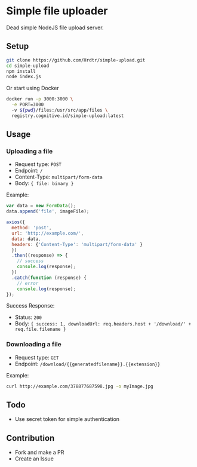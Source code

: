 # Simple file uploader

Dead simple NodeJS file upload server.

## Setup

```bash
git clone https://github.com/Hrdtr/simple-upload.git
cd simple-upload
npm install
node index.js
```

Or start using Docker

```bash
docker run -p 3000:3000 \
  -e PORT=3000
  -v ${pwd}/files:/usr/src/app/files \
  registry.cognitive.id/simple-upload:latest
```

## Usage

### Uploading a file

- Request type: ```POST```
- Endpoint: ```/```
- Content-Type: ```multipart/form-data```
- Body: ```{ file: binary }```

Example:

```javascript
var data = new FormData();
data.append('file', imageFile);

axios({
  method: 'post',
  url: 'http://example.com/',
  data: data,
  headers: {'Content-Type': 'multipart/form-data' }
  })
  .then((response) => {
    // success
    console.log(response);
  })
  .catch(function (response) {
    // error
    console.log(response);
});
```

Success Response:

- Status: ```200```
- Body: ```{ success: 1, downloadUrl: req.headers.host + '/download/' + req.file.filename }```

### Downloading a file

- Request type: ```GET```
- Endpoint: ```/download/{{generatedfilename}}.{{extension}}```

Example:

```bash
curl http://example.com/378877687598.jpg -o myImage.jpg
```

## Todo

- Use secret token for simple authentication

## Contribution

- Fork and make a PR
- Create an Issue
